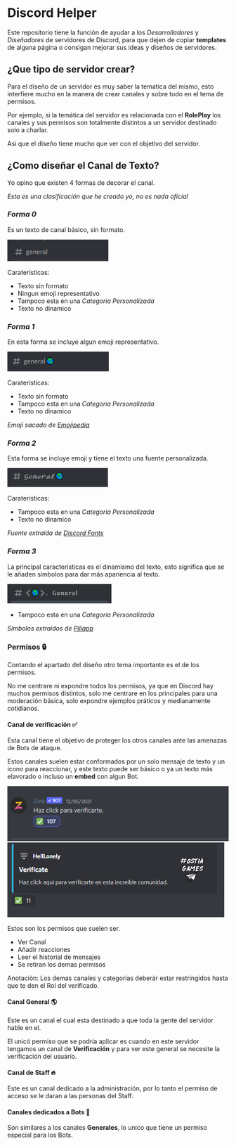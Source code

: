 # Discord Helper


Este repositorio tiene la función de ayudar a los _Desarrolladores_ y _Diseñadores_ de servidores de Discord, para que dejen de copiar **templates** de alguna página o consigan mejorar sus ideas y diseños de servidores.


## ¿Que tipo de servidor crear?

Para el diseño de un servidor es muy saber la tematica del mismo, esto interfiere mucho en la manera de crear canales y sobre todo en el tema de permisos.

Por ejemplo, si la temática del servidor es relacionada con el **RolePlay** los canales y sus permisos son totalmente distintos a un servidor destinado solo a charlar.

Asi que el diseño tiene mucho que ver con el objetivo del servidor.

##  ¿Como diseñar el **Canal de Texto**?

Yo opino que existen 4 formas de decorar el canal.

_Esta es una clasificación que he creado yo, no es nada oficial_

### _Forma 0_

Es un texto de canal básico, sin formato.

![forme0](img/forme0.png)

Caraterísticas:

+   Texto sin formato
+   Ningun emoji representativo
+   Tampoco esta en una _Categoria Personalizada_
+   Texto no dinamico



###  _Forma 1_

En esta forma se incluye algun emoji representativo.

![forme1](img/forme1.png)

Caraterísticas:

+   Texto sin formato
+   Tampoco esta en una _Categoria Personalizada_
+   Texto no dinamico


_Emoji sacado de [Emojipedia](https://emojipedia.org/es/)_

### _Forma 2_

Esta forma se incluye emoji y tiene el texto una fuente personalizada.

![forme2](img/forme2.png)

Caraterísticas:

+   Tampoco esta en una _Categoria Personalizada_
+   Texto no dinamico

_Fuente extraida de [Discord Fonts](https://lingojam.com/DiscordFonts)_

### _Forma 3_

La principal caracteristicas es el dinamismo del texto, esto significa que se le añaden símbolos para dar más apariencia al texto.

![forme3](img/forme3.png)

+   Tampoco esta en una _Categoria Personalizada_

_Simbolos extraidos de [Piliapp](https://es.piliapp.com/symbol/)_

### Permisos 🔒

Contando el apartado del diseño otro tema importante es el de los permisos.

No me centrare ni expondre todos los permisos, ya que en Discord hay muchos permisos distintos, solo me centrare en los principales para una moderación básica, solo expondre ejemplos práticos y medianamente cotidianos.

#### Canal de verificación ✅

Esta canal tiene el objetivo de proteger los otros canales ante las amenazas de Bots de ataque.

Estos canales suelen estar conformados por un solo mensaje de texto y un icono para reaccionar, y este texto puede ser básico o ya un texto más elavorado o incluso un **embed** con algun Bot.

![text1](img/text1.png)
![text1](img/text2.png)

Estos son los permisos que suelen ser.

+   Ver Canal
+   Añadir reacciones
+   Leer el historial de mensajes
+   Se retiran los demas permisos

Anotación: Los demas canales y categorías deberár estar restringidos hasta que te den el Rol del verificado.


#### Canal General 🌎

Este es un canal el cual esta destinado a que toda la gente del servidor hable en el.

El unicó permiso que se podría aplicar es cuando en este servidor tengamos un canal de **Verificación** y para ver este general se necesite la verificación del usuario.

#### Canal de Staff 🔥

Este es un canal dedicado a la administración, por lo tanto el permiso de acceso se le daran a las personas del Staff.

#### Canales dedicados a Bots 🤖

Son similares a los canales **Generales**, lo unico que tiene un permiso especial para los Bots.
